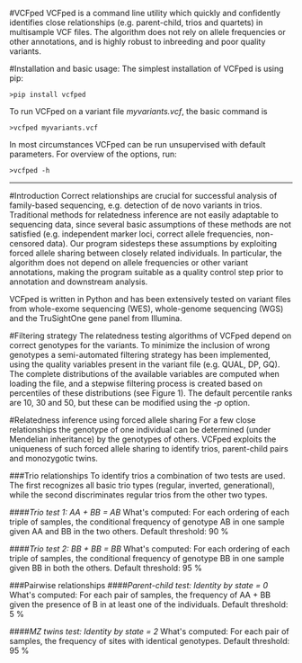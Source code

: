 #VCFped
VCFped is a command line utility which quickly and confidently identifies close relationships (e.g. parent-child, trios and quartets) in multisample VCF files.
The algorithm does not rely on allele frequencies or other annotations, and is highly robust to inbreeding and poor quality variants.

#Installation and basic usage:
The simplest installation of VCFped is using pip:

    >pip install vcfped

To run VCFped on a variant file *myvariants.vcf*, the basic command is 
    
    >vcfped myvariants.vcf

In most circumstances VCFped can be run unsupervised with default parameters. For overview of the options, run:
    
    >vcfped -h

---

#Introduction
Correct relationships are crucial for successful analysis of family-based sequencing, e.g. detection of de novo variants in trios. Traditional methods for relatedness inference are not easily adaptable to sequencing data, since several basic assumptions of these methods are not satisfied (e.g. independent marker loci, correct allele frequencies, non-censored data). Our program sidesteps these assumptions by exploiting forced allele sharing between closely related individuals. In particular, the algorithm does not depend on allele frequencies or other variant annotations, making the program suitable as a quality control step prior to annotation and downstream analysis. 

VCFped is written in Python and has been extensively tested on variant files from whole-exome sequencing (WES), whole-genome sequencing (WGS) and the TruSightOne gene panel from Illumina.

#Filtering strategy
The relatedness testing algorithms of VCFped depend on correct genotypes for the variants. To minimize the inclusion of wrong genotypes a semi-automated filtering strategy has been implemented, using the quality variables present in the variant file (e.g. QUAL, DP, GQ). The complete distributions of the available variables are computed when loading the file, and a stepwise filtering process is created based on percentiles of these distributions (see Figure 1). The default percentile ranks are 10, 30 and 50, but these can be modified using the *-p* option.

#Relatedness inference using forced allele sharing
For a few close relationships the genotype of one individual can be determined (under Mendelian inheritance) by the genotypes of others. VCFped exploits the uniqueness of such forced allele sharing to identify trios, parent-child pairs and monozygotic twins.

###Trio relationships
To identify trios a combination of two tests are used. The first recognizes all basic trio types (regular, inverted, generational), while the second discriminates regular trios from the other two types. 

####*Trio test 1: AA + BB = AB*
What's computed: For each ordering of each triple of samples, the conditional frequency of genotype AB in one sample given AA and BB in the two others.
Default threshold: 90 %

####*Trio test 2: BB + BB = BB*
What's computed: For each ordering of each triple of samples, the conditional frequency of genotype BB in one sample given BB in both the others.
Default threshold: 95 %

###Pairwise relationships
####*Parent-child test: Identity by state = 0*
What's computed: For each pair of samples, the frequency of AA + BB given the presence of B in at least one of the individuals.
Default threshold: 5 %

####*MZ twins test: Identity by state = 2*
What's computed: For each pair of samples, the frequency of sites with identical genotypes.
Default threshold: 95 %


